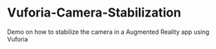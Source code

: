 # Vuforia-Camera-Stabilization
Demo on how to stabilize the camera in a Augmented Reality app using Vuforia
